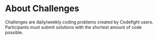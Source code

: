 # About Challenges

Challenges are daily/weekly coding problems created by Codefight users. Participants must submit solutions with the shortest amount of code possible.